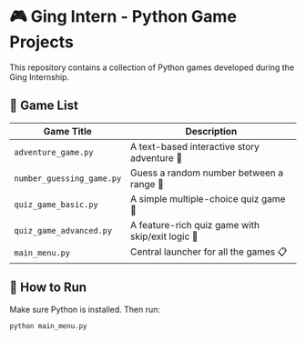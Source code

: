 # 🎮 Ging Intern - Python Game Projects

This repository contains a collection of Python games developed during the Ging Internship.

## 📂 Game List

| Game Title              | Description                                     |
|-------------------------|-------------------------------------------------|
| `adventure_game.py`     | A text-based interactive story adventure 🧙     |
| `number_guessing_game.py` | Guess a random number between a range 🔢       |
| `quiz_game_basic.py`    | A simple multiple-choice quiz game 🧠           |
| `quiz_game_advanced.py` | A feature-rich quiz game with skip/exit logic 🎯 |
| `main_menu.py`          | Central launcher for all the games 📋           |

## 🚀 How to Run

Make sure Python is installed. Then run:

```bash
python main_menu.py
